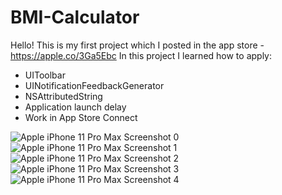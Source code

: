 # BMI-Calculator

Hello! This is my first project which I posted in the app store - https://apple.co/3Ga5Ebc
In this project I learned how to apply:
* UIToolbar
* UINotificationFeedbackGenerator
* NSAttributedString
* Application launch delay
* Work in App Store Connect


![Apple iPhone 11 Pro Max Screenshot 0](https://user-images.githubusercontent.com/66379289/196232310-61134d48-a4d7-4be6-9a59-ebcdca525f2e.png)
![Apple iPhone 11 Pro Max Screenshot 1](https://user-images.githubusercontent.com/66379289/196232339-110af1d7-fdec-45f4-b67a-4646bd0f1f77.png)
![Apple iPhone 11 Pro Max Screenshot 2](https://user-images.githubusercontent.com/66379289/196232347-3cb7bfe8-d6ee-4aeb-9fbe-e235bded608a.png)
![Apple iPhone 11 Pro Max Screenshot 3](https://user-images.githubusercontent.com/66379289/196232350-75054bb5-1e52-4183-8592-ccd46a71c099.png)
![Apple iPhone 11 Pro Max Screenshot 4](https://user-images.githubusercontent.com/66379289/196232355-2733a5f1-d79d-4073-b031-22a9c635c20e.png)
